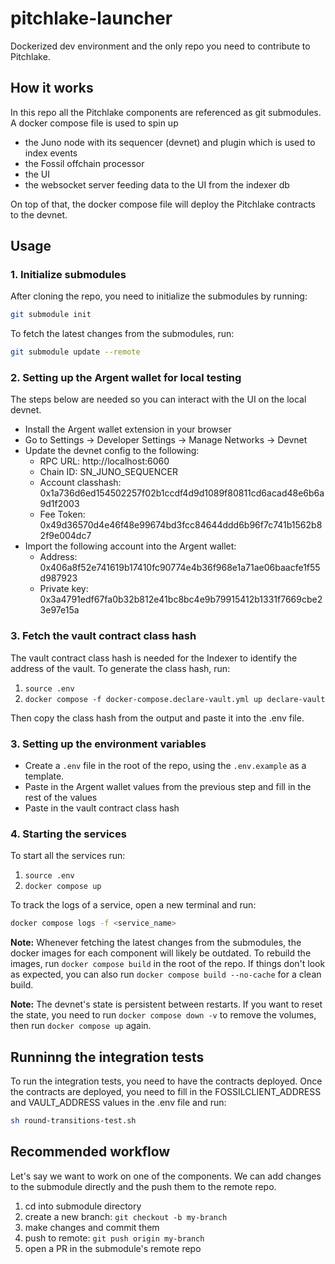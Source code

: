 # pitchlake-launcher
Dockerized dev environment and the only repo you need to contribute to Pitchlake.

## How it works

In this repo all the Pitchlake components are referenced as git submodules. A docker compose file is used to spin up 

- the Juno node with its sequencer (devnet) and plugin which is used to index events
- the Fossil offchain processor
- the UI
- the websocket server feeding data to the UI from the indexer db

On top of that, the docker compose file will deploy the Pitchlake contracts to the devnet.

## Usage

### 1. Initialize submodules

After cloning the repo, you need to initialize the submodules by running:
```bash
git submodule init
```

To fetch the latest changes from the submodules, run:
```bash
git submodule update --remote
```

### 2. Setting up the Argent wallet for local testing

The steps below are needed so you can interact with the UI on the local devnet.

- Install the Argent wallet extension in your browser
- Go to Settings -> Developer Settings -> Manage Networks -> Devnet
- Update the devnet config to the following:
  - RPC URL: http://localhost:6060
  - Chain ID: SN_JUNO_SEQUENCER
  - Account classhash: 0x1a736d6ed154502257f02b1ccdf4d9d1089f80811cd6acad48e6b6a9d1f2003
  - Fee Token: 0x49d36570d4e46f48e99674bd3fcc84644ddd6b96f7c741b1562b82f9e004dc7
- Import the following account into the Argent wallet:
  - Address: 0x406a8f52e741619b17410fc90774e4b36f968e1a71ae06baacfe1f55d987923
  - Private key: 0x3a4791edf67fa0b32b812e41bc8bc4e9b79915412b1331f7669cbe23e97e15a

### 3. Fetch the vault contract class hash

The vault contract class hash is needed for the Indexer to identify the address of the vault.
To generate the class hash, run:
1. `source .env`
2. `docker compose -f docker-compose.declare-vault.yml up declare-vault`

Then copy the class hash from the output and paste it into the .env file.

### 3. Setting up the environment variables

- Create a `.env` file in the root of the repo, using the `.env.example` as a template.
- Paste in the Argent wallet values from the previous step and fill in the rest of the values
- Paste in the vault contract class hash

### 4. Starting the services

To start all the services run:
1. `source .env`
2. `docker compose up`

To track the logs of a service, open a new terminal and run:
```bash
docker compose logs -f <service_name>
```

**Note:** Whenever fetching the latest changes from the submodules, the docker images for each component will likely be outdated. To rebuild the images, run `docker compose build` in the root of the repo. If things don't look as expected, you can also run `docker compose build --no-cache` for a clean build.

**Note:** The devnet's state is persistent between restarts. If you want to reset the state, you need to run `docker compose down -v` to remove the volumes, then run `docker compose up` again.

## Runninng the integration tests

To run the integration tests, you need to have the contracts deployed. Once the contracts are deployed, you need to fill in the FOSSILCLIENT_ADDRESS and VAULT_ADDRESS values in the .env file and run:

```bash
sh round-transitions-test.sh
```

## Recommended workflow

Let's say we want to work on one of the components. We can add changes to the submodule directly and the push them to the remote repo.

1. cd into submodule directory
2. create a new branch: `git checkout -b my-branch`
3. make changes and commit them
4. push to remote: `git push origin my-branch`
5. open a PR in the submodule's remote repo




